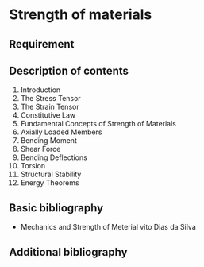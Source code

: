 # Strength of materials

## Requirement

## Description of contents

1. Introduction
2. The Stress Tensor
3. The Strain Tensor
4. Constitutive Law
5. Fundamental Concepts of Strength of Materials
6. Axially Loaded Members
7. Bending Moment
8. Shear Force
9. Bending Deflections
10. Torsion
11. Structural Stability
12. Energy Theorems

## Basic bibliography

- Mechanics and Strength of Meterial vito Dias da Silva

## Additional bibliography
